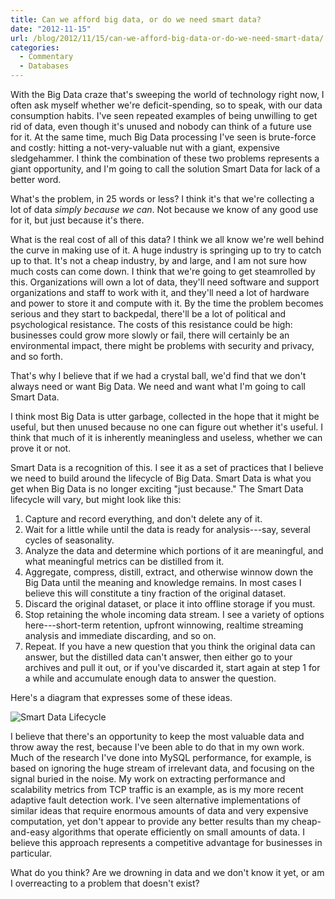 ```yaml
---
title: Can we afford big data, or do we need smart data?
date: "2012-11-15"
url: /blog/2012/11/15/can-we-afford-big-data-or-do-we-need-smart-data/
categories:
  - Commentary
  - Databases
---
```

With the Big Data craze that's sweeping the world of technology right now, I often ask myself whether we're deficit-spending, so to speak, with our data consumption habits. I've seen repeated examples of being unwilling to get rid of data, even though it's unused and nobody can think of a future use for it. At the same time, much Big Data processing I've seen is brute-force and costly: hitting a not-very-valuable nut with a giant, expensive sledgehammer. I think the combination of these two problems represents a giant opportunity, and I'm going to call the solution Smart Data for lack of a better word.

What's the problem, in 25 words or less? I think it's that we're collecting a lot of data *simply because we can*. Not because we know of any good use for it, but just because it's there.

What is the real cost of all of this data? I think we all know we're well behind the curve in making use of it. A huge industry is springing up to try to catch up to that. It's not a cheap industry, by and large, and I am not sure how much costs can come down. I think that we're going to get steamrolled by this. Organizations will own a lot of data, they'll need software and support organizations and staff to work with it, and they'll need a lot of hardware and power to store it and compute with it. By the time the problem becomes serious and they start to backpedal, there'll be a lot of political and psychological resistance. The costs of this resistance could be high: businesses could grow more slowly or fail, there will certainly be an environmental impact, there might be problems with security and privacy, and so forth.

That's why I believe that if we had a crystal ball, we'd find that we don't always need or want Big Data. We need and want what I'm going to call Smart Data.

I think most Big Data is utter garbage, collected in the hope that it might be useful, but then unused because no one can figure out whether it's useful. I think that much of it is inherently meaningless and useless, whether we can prove it or not.

Smart Data is a recognition of this. I see it as a set of practices that I believe we need to build around the lifecycle of Big Data. Smart Data is what you get when Big Data is no longer exciting "just because." The Smart Data lifecycle will vary, but might look like this:

1.  Capture and record everything, and don't delete any of it.
2.  Wait for a little while until the data is ready for analysis---say, several cycles of seasonality.
3.  Analyze the data and determine which portions of it are meaningful, and what meaningful metrics can be distilled from it.
4.  Aggregate, compress, distill, extract, and otherwise winnow down the Big Data until the meaning and knowledge remains. In most cases I believe this will constitute a tiny fraction of the original dataset.
5.  Discard the original dataset, or place it into offline storage if you must.
6.  Stop retaining the whole incoming data stream. I see a variety of options here---short-term retention, upfront winnowing, realtime streaming analysis and immediate discarding, and so on.
7.  Repeat. If you have a new question that you think the original data can answer, but the distilled data can't answer, then either go to your archives and pull it out, or if you've discarded it, start again at step 1 for a while and accumulate enough data to answer the question.

Here's a diagram that expresses some of these ideas.

![Smart Data Lifecycle](/media/2012/11/smart-data-lifecycle-300x268.png)

I believe that there's an opportunity to keep the most valuable data and throw away the rest, because I've been able to do that in my own work. Much of the research I've done into MySQL performance, for example, is based on ignoring the huge stream of irrelevant data, and focusing on the signal buried in the noise. My work on extracting performance and scalability metrics from TCP traffic is an example, as is my more recent adaptive fault detection work. I've seen alternative implementations of similar ideas that require enormous amounts of data and very expensive computation, yet don't appear to provide any better results than my cheap-and-easy algorithms that operate efficiently on small amounts of data. I believe this approach represents a competitive advantage for businesses in particular.

What do you think? Are we drowning in data and we don't know it yet, or am I overreacting to a problem that doesn't exist?


